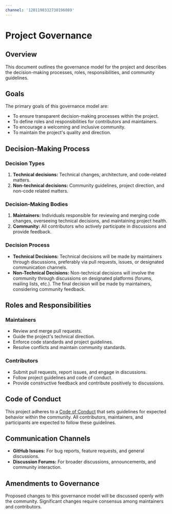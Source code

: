 ```yaml
---
channel: '1201190332730196089'
---
```


# Project Governance

## Overview

This document outlines the governance model for the project and describes the decision-making processes, roles, responsibilities, and community guidelines.

## Goals

The primary goals of this governance model are:
- To ensure transparent decision-making processes within the project.
- To define roles and responsibilities for contributors and maintainers.
- To encourage a welcoming and inclusive community.
- To maintain the project's quality and direction.

## Decision-Making Process

### Decision Types

1. **Technical decisions:** Technical changes, architecture, and code-related matters.
2. **Non-technical decisions:** Community guidelines, project direction, and non-code related matters.

### Decision-Making Bodies

1. **Maintainers:** Individuals responsible for reviewing and merging code changes, overseeing technical decisions, and maintaining project health.
2. **Community:** All contributors who actively participate in discussions and provide feedback.

### Decision Process

- **Technical Decisions:** Technical decisions will be made by maintainers through discussions, preferably via pull requests, issues, or designated communication channels.
- **Non-Technical Decisions:** Non-technical decisions will involve the community through discussions on designated platforms (forums, mailing lists, etc.). The final decision will be made by maintainers, considering community feedback.

## Roles and Responsibilities

### Maintainers

- Review and merge pull requests.
- Guide the project's technical direction.
- Enforce code standards and project guidelines.
- Resolve conflicts and maintain community standards.

### Contributors

- Submit pull requests, report issues, and engage in discussions.
- Follow project guidelines and code of conduct.
- Provide constructive feedback and contribute positively to discussions.

## Code of Conduct

This project adheres to a [Code of Conduct](CODE_OF_CONDUCT.md) that sets guidelines for expected behavior within the community. All contributors, maintainers, and participants are expected to follow these guidelines.

## Communication Channels

- **GitHub Issues:** For bug reports, feature requests, and general discussions.
- **Discussion Forums:** For broader discussions, announcements, and community interaction.

## Amendments to Governance

Proposed changes to this governance model will be discussed openly with the community. Significant changes require consensus among maintainers and contributors.
